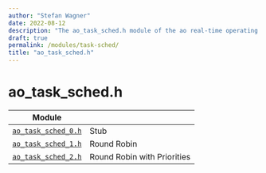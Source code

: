 ```yaml
---
author: "Stefan Wagner"
date: 2022-08-12
description: "The ao_task_sched.h module of the ao real-time operating system."
draft: true
permalink: /modules/task-sched/
title: "ao_task_sched.h"
---
```


# ao_task_sched.h

| Module | |
|--------|-|
| [`ao_task_sched_0.h`](task-sched-0.md) | Stub |
| [`ao_task_sched_1.h`](task-sched-1.md) | Round Robin |
| [`ao_task_sched_2.h`](task-sched-2.md) | Round Robin with Priorities |
